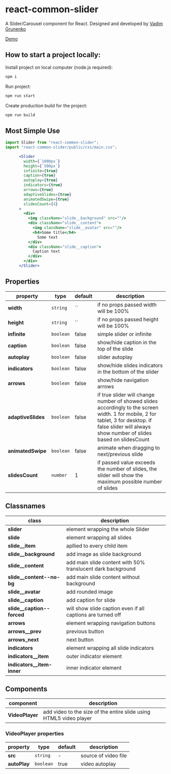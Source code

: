 # react-common-slider

A Slider/Carousel component for React. Designed and developed by [Vadim Grunenko](https://github.com/vadigru)

[Demo](https://react-common-slider.vercel.app/)

## How to start a project locally:
Install project on local computer (node.js required):
```sh
npm i
```
Run project:
```sh
npm run start
```
Create production build for the project:
```sh
npm run build
```

## Most Simple Use

```jsx
import Slider from "react-common-slider";
import "react-common-slider/public/css/main.css";

      <Slider
        width={`1000px`}
        height={`500px`}
        infinite={true}
        caption={true}
        autoplay={true}
        indicators={true}
        arrows={true}
        adaptiveSlides={true}
        animatedSwipe={true}
        slidesCount={4}
      >
        <div>
          <img className="slide__background" src=""/>
          <div className="slide__content">
            <img className="slide__avatar" src=""/>
            <h4>Some title</h4>
              Some text
          </div>
          <div className="slide__caption">
            Caption text
          </div>
        </div>
      </Slider>
```

## Properties

| property | type | default | description |
|-|-|-|-|
| **width** | `string` | ``| if no props passed width will be 100% |
| **height** | `string` | `` | if no props passed height will be 100% |
| **infinite** | `boolean` | false | simple slider or infinite |
| **caption** | `boolean` | false | show/hide caption in the top of the slide |
| **autoplay** | `boolean` | false | slider autoplay |
| **indicators** | `boolean` | false | show/hide slides indicators in the bottom of the slider|
| **arrows** | `boolean` | false | show/hide navigation arrows |
| **adaptiveSlides** | `boolean` | false | if true slider will change number of showed slides accordingly to the screen width. 1 for mobile, 2 for tablet, 3 for desktop. if false slider will always show number of slides based on slidesCount |
| **animatedSwipe** | `boolean` | false | animate when dragging to next/previous slide |
| **slidesCount** | `number` | 1 | if passed value exceeds the number of slides, the slider will show the maximum possible number of slides |

## Classnames

| class | description |
|-|-|
| **slider** | element wrapping the whole Slider |
| **slide** | element wrapping all slides |
| **slide__item** | apllied to every child item |
| **slide__background** | add image as slide background |
| **slide__content** | add main slide content with 50% translucent dark background |
| **slide__content--no-bg** | add main slide content without background |
| **slide__avatar** | add rounded image |
| **slide__caption** | add caption for slide |
| **slide__caption--forced** | will show slide caption even if all captions are turned off |
| **arrows** | element wrapping navigation buttons |
| **arrows__prev** | previous button |
| **arrows_next** | next button |
| **indicators** | element wrapping all slide indicators |
| **indicators__item** | outer indicator element |
| **indicators__item-inner** | inner indicator element |

## Components

| component | description |
|-|-|
| **VideoPlayer** | add video to the size of the entire slide using HTML5 video player |

### VideoPlayer properties

| property | type | default | description |
|-|-|-|-|
| **src** | `string` | - | source of video file |
| **autoPlay** | `boolean` | true | video autoplay |
